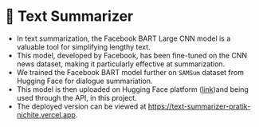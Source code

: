 # 📝 **Text Summarizer**
 - In text summarization, the Facebook BART Large CNN model is a valuable tool for simplifying lengthy text.
 - This model, developed by Facebook, has been fine-tuned on the CNN news dataset, making it particularly effective at summarization.
  - We trained the Facebook BART model further on `SAMSum` dataset from Hugging Face for dialogue summariation.
 - This model is then uploaded on Hugging Face platform ([link](https://huggingface.co/pratiknichite/TrainedTextSummerizerBART))and being used through the API, in this project.
 - The deployed version can be viewed at https://text-summarizer-pratik-nichite.vercel.app.